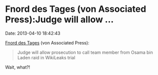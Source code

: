 Fnord des Tages (von Associated Press):Judge will allow \...
============================================================

Date: 2013-04-10 18:42:43

[Fnord des
Tages](https://twitter.com/BreakingNews/status/322009218532134912) (von
Associated Press):

> Judge will allow prosecution to call team member from Osama bin Laden
> raid in WikiLeaks trial

Wait, what?!
